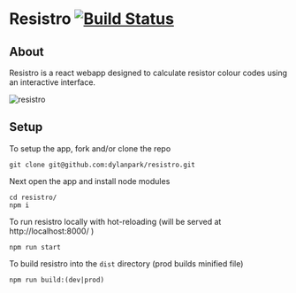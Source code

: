 # Resistro [![Build Status](https://travis-ci.org/dylanpark/resistro.png?branch=dev)](https://travis-ci.org/dylanpark/resistro)


## About

Resistro is a react webapp designed to calculate resistor colour codes using an interactive interface.

![resistro](https://i.imgur.com/7dq735U.gifv "Resistro Demo")


## Setup

To setup the app, fork and/or clone the repo

```
git clone git@github.com:dylanpark/resistro.git
```

Next open the app and install node modules
```
cd resistro/
npm i
```

To run resistro locally with hot-reloading (will be served at http://localhost:8000/ )
```
npm run start
```

To build resistro into the `dist` directory (prod builds minified file)
```
npm run build:(dev|prod)
```
